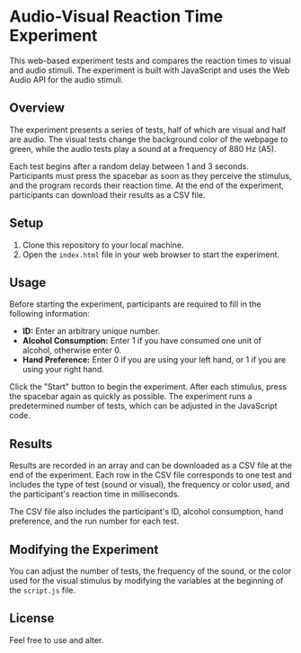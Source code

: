 # Audio-Visual Reaction Time Experiment

This web-based experiment tests and compares the reaction times to visual and audio stimuli. The experiment is built with JavaScript and uses the Web Audio API for the audio stimuli.

## Overview

The experiment presents a series of tests, half of which are visual and half are audio. The visual tests change the background color of the webpage to green, while the audio tests play a sound at a frequency of 880 Hz (A5).

Each test begins after a random delay between 1 and 3 seconds. Participants must press the spacebar as soon as they perceive the stimulus, and the program records their reaction time. At the end of the experiment, participants can download their results as a CSV file.

## Setup

1. Clone this repository to your local machine.
2. Open the `index.html` file in your web browser to start the experiment.

## Usage

Before starting the experiment, participants are required to fill in the following information:

- **ID:** Enter an arbitrary unique number.
- **Alcohol Consumption:** Enter 1 if you have consumed one unit of alcohol, otherwise enter 0.
- **Hand Preference:** Enter 0 if you are using your left hand, or 1 if you are using your right hand.

Click the "Start" button to begin the experiment. After each stimulus, press the spacebar again as quickly as possible. The experiment runs a predetermined number of tests, which can be adjusted in the JavaScript code.

## Results

Results are recorded in an array and can be downloaded as a CSV file at the end of the experiment. Each row in the CSV file corresponds to one test and includes the type of test (sound or visual), the frequency or color used, and the participant's reaction time in milliseconds.

The CSV file also includes the participant's ID, alcohol consumption, hand preference, and the run number for each test.

## Modifying the Experiment

You can adjust the number of tests, the frequency of the sound, or the color used for the visual stimulus by modifying the variables at the beginning of the `script.js` file.

## License

Feel free to use and alter.
